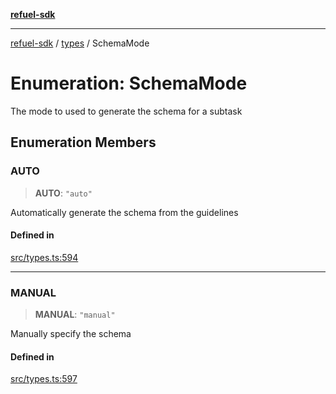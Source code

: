 [**refuel-sdk**](../../README.md)

***

[refuel-sdk](../../modules.md) / [types](../README.md) / SchemaMode

# Enumeration: SchemaMode

The mode to used to generate the schema for a subtask

## Enumeration Members

### AUTO

> **AUTO**: `"auto"`

Automatically generate the schema from the guidelines

#### Defined in

[src/types.ts:594](https://github.com/refuel-ai/refuel-sdk/blob/7a0f1a61ebc96b440ae457740bef10a1f55424fa/src/types.ts#L594)

***

### MANUAL

> **MANUAL**: `"manual"`

Manually specify the schema

#### Defined in

[src/types.ts:597](https://github.com/refuel-ai/refuel-sdk/blob/7a0f1a61ebc96b440ae457740bef10a1f55424fa/src/types.ts#L597)
